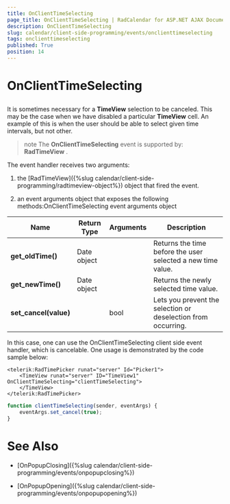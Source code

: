 ```yaml
---
title: OnClientTimeSelecting
page_title: OnClientTimeSelecting | RadCalendar for ASP.NET AJAX Documentation
description: OnClientTimeSelecting
slug: calendar/client-side-programming/events/onclienttimeselecting
tags: onclienttimeselecting
published: True
position: 14
---
```


# OnClientTimeSelecting



## 

It is sometimes necessary for a **TimeView** selection to be canceled. This may be the case when we have disabled a particular **TimeView** cell. An example of this is when the user should be able to select given time intervals, but not other.

>note The **OnClientTimeSelecting** event is supported by: **RadTimeView** .
>


The event handler receives two arguments:

1. the [RadTimeView]({%slug calendar/client-side-programming/radtimeview-object%}) object that fired the event.

1. an event arguments object that exposes the following methods:OnClientTimeSelecting event arguments object


| Name | Return Type | Arguments | Description |
| ------ | ------ | ------ | ------ |
| **get_oldTime()** |Date object||Returns the time before the user selected a new time value.|
| **get_newTime()** |Date object||Returns the newly selected time value.|
| **set_cancel(value)** ||bool|Lets you prevent the selection or deselection from occurring.|

In this case, one can use the OnClientTimeSelecting client side event handler, which is cancelable. One usage is demonstrated by the code sample below:

````ASPNET
<telerik:RadTimePicker runat="server" Id="Picker1">
    <TimeView runat="server" ID="TimeView1" OnClientTimeSelecting="clientTimeSelecting">
    </TimeView>
</telerik:RadTimePicker>
````
````JavaScript
function clientTimeSelecting(sender, eventArgs) {
    eventArgs.set_cancel(true);
}	
````



# See Also

 * [OnPopupClosing]({%slug calendar/client-side-programming/events/onpopupclosing%})

 * [OnPopupOpening]({%slug calendar/client-side-programming/events/onpopupopening%})
